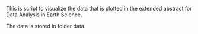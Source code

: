 This is script to visualize the data that is plotted in the extended abstract for Data Analysis in Earth Science.

The data is stored in folder data.
